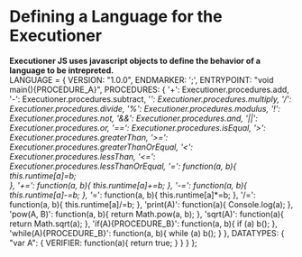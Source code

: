 # Defining a Language for the Executioner #  
__Executioner JS uses javascript objects to define the behavior of a language to be intrepreted.__  
    LANGUAGE = {
        VERSION: "1.0.0",
        ENDMARKER: ';',
        ENTRYPOINT: "void main(){PROCEDURE_A}", 
        PROCEDURES: {
            '+': Executioner.procedures.add,
            '-': Executioner.procedures.subtract,
            '*': Executioner.procedures.multiply,
            '/': Executioner.procedures.divide,
            '%': Executioner.procedures.modulus, 
            '!': Executioner.procedures.not,
            '&&': Executioner.procedures.and,
            '||': Executioner.procedures.or,
            '==': Executioner.procedures.isEqual,
            '>': Executioner.procedures.greaterThan,
            '>=': Executioner.procedures.greaterThanOrEqual,
            '<': Executioner.procedures.lessThan,
            '<=': Executioner.procedures.lessThanOrEqual,
            '=': function(a, b){
                this.runtime[a]=b;  
            },
            '+=': function(a, b){
                this.runtime[a]+=b;
            },
            '-=': function(a, b){
                this.runtime[a]-=b;
            },
            '*=': function(a, b){
                this.runtime[a]*=b;
            },
            '/=': function(a, b){
                this.runtime[a]/=b;
            },
            'print(A)': function(a){
                Console.log(a);
            },
            'pow(A, B)': function(a, b){
                return Math.pow(a, b);
            },
            'sqrt(A)': function(a){
                return Math.sqrt(a);
            },
            'if(A){PROCEDURE_B}': function(a, b){
                if (a) b();
            },
            'while(A){PROCEDURE_B}': function(a, b){
                while (a) b();
            }
        },
        DATATYPES: {
            "var A": {
                VERIFIER: function(a){
                    return true;
                }
            }
        }
    };
